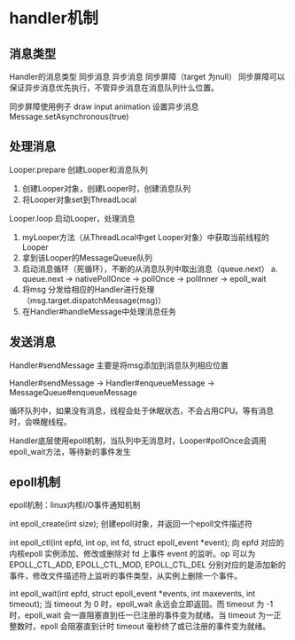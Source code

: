 # handler机制



## 消息类型

Handler的消息类型 同步消息 异步消息 同步屏障（target 为null）
同步屏障可以保证异步消息优先执行，不管异步消息在消息队列什么位置。

同步屏障使用例子 draw input animation
设置异步消息 Message.setAsynchronous(true)

## 处理消息

Looper.prepare 创建Looper和消息队列

1. 创建Looper对象，创建Looper时，创建消息队列
2. 将Looper对象set到ThreadLocal

Looper.loop 启动Looper，处理消息
1. myLooper方法（从ThreadLocal中get Looper对象）中获取当前线程的Looper
2. 拿到该Looper的MessageQueue队列
3. 启动消息循环（死循环），不断的从消息队列中取出消息（queue.next）
	a. queue.next -> nativePollOnce -> pollOnce -> pollInner -> epoll_wait
4. 将msg 分发给相应的Handler进行处理（msg.target.dispatchMessage(msg)）
5. 在Handler#handleMessage中处理消息任务

## 发送消息

Handler#sendMessage 主要是将msg添加到消息队列相应位置

Handler#sendMessage -> Handler#enqueueMessage -> MessageQueue#enqueueMessage

循环队列中，如果没有消息，线程会处于休眠状态，不会占用CPU。等有消息时，会唤醒线程。

Handler底层使用epoll机制，当队列中无消息时，Looper#pollOnce会调用epoll_wait方法，等待新的事件发生

## epoll机制

epoll机制：linux内核I/O事件通知机制

int epoll_create(int size);
创建epoll对象，并返回一个epoll文件描述符

int epoll_ctl(int epfd, int op, int fd, struct epoll_event *event);
向 epfd 对应的内核epoll 实例添加、修改或删除对 fd 上事件 event 的监听。op 可以为 EPOLL_CTL_ADD, EPOLL_CTL_MOD, EPOLL_CTL_DEL 分别对应的是添加新的事件，修改文件描述符上监听的事件类型，从实例上删除一个事件。

int epoll_wait(int epfd, struct epoll_event *events, int maxevents, int timeout);
当 timeout 为 0 时，epoll_wait 永远会立即返回。而 timeout 为 -1 时，epoll_wait 会一直阻塞直到任一已注册的事件变为就绪。当 timeout 为一正整数时，epoll 会阻塞直到计时 timeout 毫秒终了或已注册的事件变为就绪。